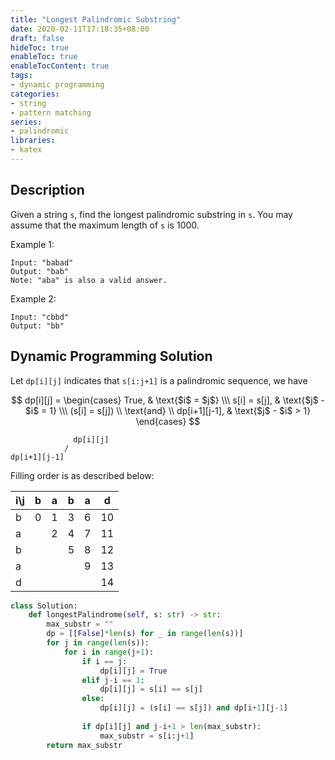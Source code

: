 ```yaml
---
title: "Longest Palindromic Substring"
date: 2020-02-11T17:18:35+08:00
draft: false
hideToc: true
enableToc: true
enableTocContent: true
tags:
- dynamic programming
categories:
- string
- pattern matching
series:
- palindromic
libraries:
- katex
---
```


<!--more-->

## Description

Given a string `s`, find the longest palindromic substring in `s`. You may assume that the maximum length of `s` is 1000.

Example 1:
```
Input: "babad"
Output: "bab"
Note: "aba" is also a valid answer.
```
Example 2:
```
Input: "cbbd"
Output: "bb"
```

## Dynamic Programming Solution

Let `dp[i][j]` indicates that `s[i:j+1]` is a palindromic sequence, we have

$$ dp[i][j] = \begin{cases} True,  & \text{$i$ = $j$} \\\ s[i] = s[j], & \text{$j$ - $i$ = 1}  \\\ (s[i] = s[j]) \\ \text{and} \\ dp[i+1][j-1], & \text{$j$ - $i$ > 1} \end{cases} $$

```
              dp[i][j]
            /
dp[i+1][j-1]
```

Filling order is as described below:

| i\j | b | a | b | a | d  |
|-----|---|---|---|---|----|
| b   | 0 | 1 | 3 | 6 | 10 |
| a   |   | 2 | 4 | 7 | 11 |
| b   |   |   | 5 | 8 | 12 |
| a   |   |   |   | 9 | 13 |
| d   |   |   |   |   | 14 |

```python
class Solution:
    def longestPalindrome(self, s: str) -> str:
        max_substr = ""
        dp = [[False]*len(s) for _ in range(len(s))]
        for j in range(len(s)):
            for i in range(j+1):
                if i == j:
                    dp[i][j] = True
                elif j-i == 1:
                    dp[i][j] = s[i] == s[j]
                else:
                    dp[i][j] = (s[i] == s[j]) and dp[i+1][j-1]
                
                if dp[i][j] and j-i+1 > len(max_substr):
                    max_substr = s[i:j+1]
        return max_substr
```